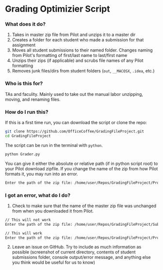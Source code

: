 # Grading Optimizier Script 

### What does it do? 

1. Takes in master zip file from Pilot and unzips it to a master dir
2. Creates a folder for each student who made a submission for that assignment
3. Moves all student submissions to their named folder. Changes naming from Pilot's formatting of first/last name to last/first name
4. Unzips their zips (if applicable) and scrubs file names of any Pilot formatting 
5. Removes junk files/dirs from student folders (`out`, `__MACOSX`, `.idea`, etc.)

### Who is this for? 

TAs and faculity. Mainly used to take out the manual labor unzipping, moving, and renaming files. 

### How do I run this? 

If this is a first time run, you can download the script or clone the repo:

```bash
git clone https://github.com/OfficeCoffee/GradingFileProject.git
cd GradingFileProject
```

The script can be run in the terminal with `python`. 

```bash
python Grader.py
```

You can give it either the absolute or relative path (if in python script root) to your Pilot download zipfile. If you change the name of the zip from how Pilot formats it, you may run into an error. 

```bash
Enter the path of the zip file: /home/user/Repos/GradingFileProject/Project 4 Download Aug 1, 2025 900 AM.zip
```

### I got an error, what do I do? 

1. Check to make sure that the name of the master zip file was unchanged from when you downloaded it from Pilot.
```bash
// This will not work
Enter the path of the zip file: /home/user/Repos/GradingFileProject/Submissions.zip

// This will work
Enter the path of the zip file: /home/user/Repos/GradingFileProject/Project 4 Download Aug 1, 2025 900 AM.zip
```

2. Leave an issue on GitHub. Try to include as much information as possible (screenshot of current directory, contents of student submissions folder, console output/error message, and anything else you think would be useful for us to know)
